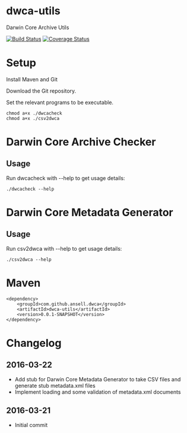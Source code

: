# dwca-utils

Darwin Core Archive Utils

[![Build Status](https://travis-ci.org/ansell/dwca-utils.svg?branch=master)](https://travis-ci.org/ansell/dwca-utils) [![Coverage Status](https://coveralls.io/repos/ansell/dwca-utils/badge.svg?branch=master)](https://coveralls.io/r/ansell/dwca-utils?branch=master)

# Setup

Install Maven and Git

Download the Git repository.

Set the relevant programs to be executable.

    chmod a+x ./dwcacheck
    chmod a+x ./csv2dwca

# Darwin Core Archive Checker

## Usage

Run dwcacheck with --help to get usage details:

    ./dwcacheck --help

# Darwin Core Metadata Generator

## Usage

Run csv2dwca with --help to get usage details:

    ./csv2dwca --help

# Maven

    <dependency>
        <groupId>com.github.ansell.dwca</groupId>
        <artifactId>dwca-utils</artifactId>
        <version>0.0.1-SNAPSHOT</version>
    </dependency>

# Changelog

## 2016-03-22
* Add stub for Darwin Core Metadata Generator to take CSV files and generate stub metadata.xml files
* Implement loading and some validation of metadata.xml documents

## 2016-03-21
* Initial commit
